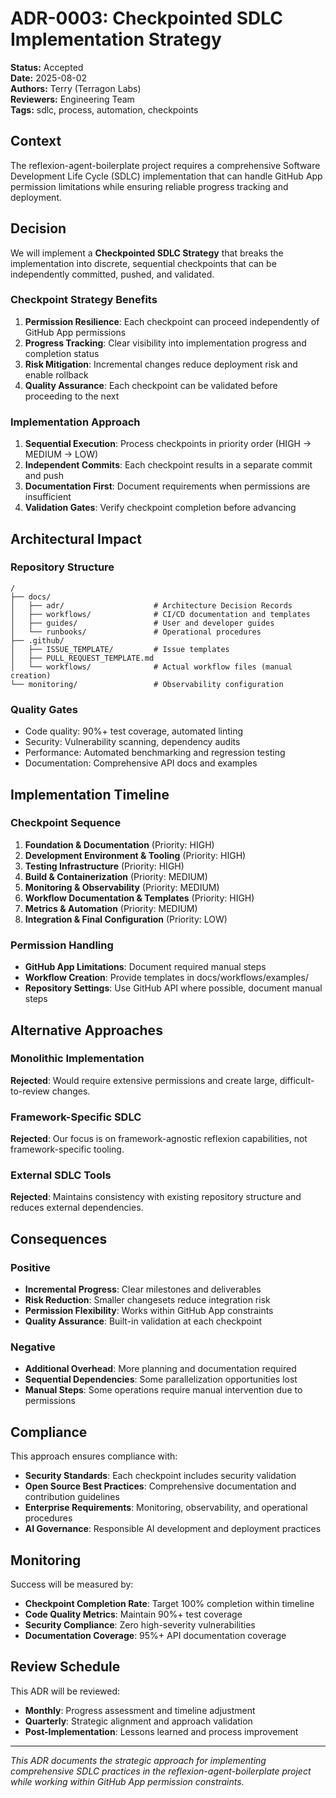 # ADR-0003: Checkpointed SDLC Implementation Strategy

**Status:** Accepted  
**Date:** 2025-08-02  
**Authors:** Terry (Terragon Labs)  
**Reviewers:** Engineering Team  
**Tags:** sdlc, process, automation, checkpoints

## Context

The reflexion-agent-boilerplate project requires a comprehensive Software Development Life Cycle (SDLC) implementation that can handle GitHub App permission limitations while ensuring reliable progress tracking and deployment.

## Decision

We will implement a **Checkpointed SDLC Strategy** that breaks the implementation into discrete, sequential checkpoints that can be independently committed, pushed, and validated.

### Checkpoint Strategy Benefits

1. **Permission Resilience**: Each checkpoint can proceed independently of GitHub App permissions
2. **Progress Tracking**: Clear visibility into implementation progress and completion status
3. **Risk Mitigation**: Incremental changes reduce deployment risk and enable rollback
4. **Quality Assurance**: Each checkpoint can be validated before proceeding to the next

### Implementation Approach

1. **Sequential Execution**: Process checkpoints in priority order (HIGH → MEDIUM → LOW)
2. **Independent Commits**: Each checkpoint results in a separate commit and push
3. **Documentation First**: Document requirements when permissions are insufficient
4. **Validation Gates**: Verify checkpoint completion before advancing

## Architectural Impact

### Repository Structure
```
/
├── docs/
│   ├── adr/                    # Architecture Decision Records
│   ├── workflows/              # CI/CD documentation and templates
│   ├── guides/                 # User and developer guides
│   └── runbooks/               # Operational procedures
├── .github/
│   ├── ISSUE_TEMPLATE/         # Issue templates
│   ├── PULL_REQUEST_TEMPLATE.md
│   └── workflows/              # Actual workflow files (manual creation)
└── monitoring/                 # Observability configuration
```

### Quality Gates
- Code quality: 90%+ test coverage, automated linting
- Security: Vulnerability scanning, dependency audits
- Performance: Automated benchmarking and regression testing
- Documentation: Comprehensive API docs and examples

## Implementation Timeline

### Checkpoint Sequence
1. **Foundation & Documentation** (Priority: HIGH)
2. **Development Environment & Tooling** (Priority: HIGH)  
3. **Testing Infrastructure** (Priority: HIGH)
4. **Build & Containerization** (Priority: MEDIUM)
5. **Monitoring & Observability** (Priority: MEDIUM)
6. **Workflow Documentation & Templates** (Priority: HIGH)
7. **Metrics & Automation** (Priority: MEDIUM)
8. **Integration & Final Configuration** (Priority: LOW)

### Permission Handling
- **GitHub App Limitations**: Document required manual steps
- **Workflow Creation**: Provide templates in docs/workflows/examples/
- **Repository Settings**: Use GitHub API where possible, document manual steps

## Alternative Approaches

### Monolithic Implementation
**Rejected**: Would require extensive permissions and create large, difficult-to-review changes.

### Framework-Specific SDLC
**Rejected**: Our focus is on framework-agnostic reflexion capabilities, not framework-specific tooling.

### External SDLC Tools
**Rejected**: Maintains consistency with existing repository structure and reduces external dependencies.

## Consequences

### Positive
- **Incremental Progress**: Clear milestones and deliverables
- **Risk Reduction**: Smaller changesets reduce integration risk
- **Permission Flexibility**: Works within GitHub App constraints
- **Quality Assurance**: Built-in validation at each checkpoint

### Negative
- **Additional Overhead**: More planning and documentation required
- **Sequential Dependencies**: Some parallelization opportunities lost
- **Manual Steps**: Some operations require manual intervention due to permissions

## Compliance

This approach ensures compliance with:
- **Security Standards**: Each checkpoint includes security validation
- **Open Source Best Practices**: Comprehensive documentation and contribution guidelines
- **Enterprise Requirements**: Monitoring, observability, and operational procedures
- **AI Governance**: Responsible AI development and deployment practices

## Monitoring

Success will be measured by:
- **Checkpoint Completion Rate**: Target 100% completion within timeline
- **Code Quality Metrics**: Maintain 90%+ test coverage
- **Security Compliance**: Zero high-severity vulnerabilities
- **Documentation Coverage**: 95%+ API documentation coverage

## Review Schedule

This ADR will be reviewed:
- **Monthly**: Progress assessment and timeline adjustment
- **Quarterly**: Strategic alignment and approach validation
- **Post-Implementation**: Lessons learned and process improvement

---

*This ADR documents the strategic approach for implementing comprehensive SDLC practices in the reflexion-agent-boilerplate project while working within GitHub App permission constraints.*